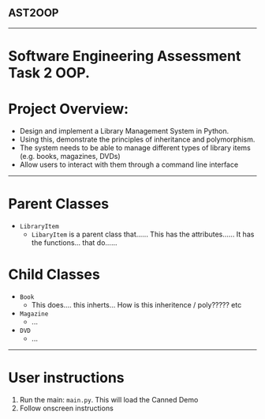 ## AST2OOP

---

# Software Engineering Assessment Task 2 OOP.
# Project Overview:
- Design and implement a Library Management System in Python.
- Using this, demonstrate the principles of inheritance and polymorphism.
- The system needs to be able to manage different types of library items (e.g. books, magazines, DVDs)
- Allow users to interact with them through a command line interface

---

# Parent Classes
* `LibraryItem`
    - `LibaryItem` is a parent class that...... This has the attributes...... It has the functions... that do......
# Child Classes
* `Book`
    - This does.... this inherts... How is this inheritence / poly????? etc
* `Magazine` 
    - ...
* `DVD` 
    - ...

---

# User instructions
1. Run the main: `main.py`. This will load the Canned Demo
2. Follow onscreen instructions